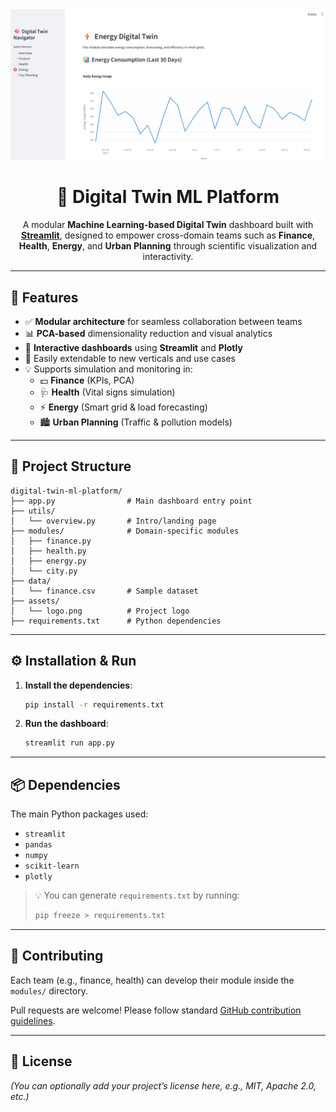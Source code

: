 <div align="center">

<img src="assets/logo.png" alt="Digital Twin Logo" width="600"/>

# 🧠 Digital Twin ML Platform

A modular **Machine Learning-based Digital Twin** dashboard built with [**Streamlit**](https://streamlit.io), designed to empower cross-domain teams such as **Finance**, **Health**, **Energy**, and **Urban Planning** through scientific visualization and interactivity.

</div>

---

## 🚀 Features

- ✅ **Modular architecture** for seamless collaboration between teams  
- 📊 **PCA-based** dimensionality reduction and visual analytics  
- 🧩 **Interactive dashboards** using **Streamlit** and **Plotly**  
- 🔌 Easily extendable to new verticals and use cases  
- 💡 Supports simulation and monitoring in:
  - 💵 **Finance** (KPIs, PCA)
  - 🩺 **Health** (Vital signs simulation)
  - ⚡ **Energy** (Smart grid & load forecasting)
  - 🏙️ **Urban Planning** (Traffic & pollution models)

---

## 📁 Project Structure

```
digital-twin-ml-platform/
├── app.py                # Main dashboard entry point
├── utils/
│   └── overview.py       # Intro/landing page
├── modules/              # Domain-specific modules
│   ├── finance.py
│   ├── health.py
│   ├── energy.py
│   └── city.py
├── data/
│   └── finance.csv       # Sample dataset
├── assets/
│   └── logo.png          # Project logo
├── requirements.txt      # Python dependencies
```

---

## ⚙️ Installation & Run

1. **Install the dependencies**:
   ```bash
   pip install -r requirements.txt
   ```

2. **Run the dashboard**:
   ```bash
   streamlit run app.py
   ```

---

## 📦 Dependencies

The main Python packages used:

- `streamlit`
- `pandas`
- `numpy`
- `scikit-learn`
- `plotly`

> 💡 You can generate `requirements.txt` by running:
> ```bash
> pip freeze > requirements.txt
> ```

---

## 🤝 Contributing

Each team (e.g., finance, health) can develop their module inside the `modules/` directory.

Pull requests are welcome! Please follow standard [GitHub contribution guidelines](https://opensource.guide/how-to-contribute/).

---

## 📝 License

*(You can optionally add your project’s license here, e.g., MIT, Apache 2.0, etc.)*
